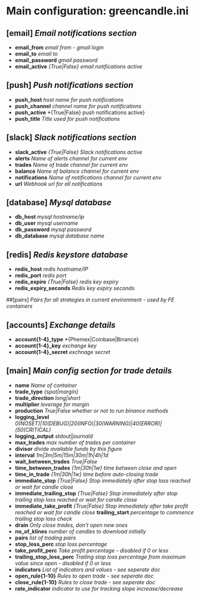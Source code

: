 # Main configuration: greencandle.ini

## [email]  *Email notifications section*
* **email_from** *email from - gmail login*
* **email_to** *email to*
* **email_password** *gmail password*
* **email_active** *{True|False} email notifications active*

## [push]  *Push notifications section*
* **push_host** *host name for push notifications*
* **push_channel** *channel name for push notifications*
* **push_active** *{True|False} push notifications active}
* **push_title** *Title used for push notifications*

## [slack]  *Slack notifications section*
* **slack_active** *{True|False} Slack notifications active*
* **alerts** *Name of alerts channel for current env*
* **trades** *Name of trade channel for current env*
* **balance** *Name of balance channel for current env*
* **notifications** *Name of notifications channel for current env*
* **url** *Webhook url for all notifications*


## [database]  *Mysql database*
* **db_host** *mysql hostname/ip*
* **db_user** *mysql username*
* **db_password** *mysql password*
* **db_database** *mysql database name*

## [redis]  *Redis keystore database*
* **redis_host** *redis hostname/IP*
* **redis_port** *redis port*
* **redis_expire** *{True|False} redis key expiry*
* **redis_expiry_seconds** *Redis key expiry seconds*

##[pairs]  *Pairs for all strategies in current environment - used by FE containers*

## [accounts]  *Exchange details*
* **account{1-4}\_type** *{Phemex|Coinbase|Binance}
* **account{1-4}\_key** *exchange key*
* **account{1-4}\_secret** *exchnage secret*

## [main] *Main config section for trade details*
* **name** *Name of container*
* **trade_type** *{spot|margin}*
* **trade_direction** *long|short*
* **multiplier** *leverage for margin*
* **production** *True|False whether or not to run binance methods*
* **logging_level** *0(NOSET)|10(DEBUG)|20(INFO)|30(WARNING)|40(ERROR)|(50(CRITICAL)*
* **logging_output** *stdout|journald*
* **max_trades** *max number of trades per container*
* **divisor** *divide available funds by this figure*
* **interval** *1m|3m|5m|15m|30m|1h|4h|1d*
* **wait_between_trades** *True|False*
* **time_between_trades** *{1m|30h|1w} time between close and open*
* **time_in_trade** *{1m|30h|1w} time before auto-closing trade*
* **immediate_stop** *{True|False} Stop immediately after stop loss reached or wait for candle close*
* **immediate_trailing_stop** *{True|False} Stop immediately after stop trailing stop loss reached or wait for candle close*
* **immediate_take_profit** *{True|False} Stop immediately after take profit reached or wait for candle close*
  **trailing_start** *percentage to commence trailing stop loss check*
* **drain** *Only close trades, don't open new ones*
* **no_of_klines** *number of candles to download initially*
* **pairs** *list of trading pairs*
* **stop_loss_perc** *stop loss percentage*
* **take_profit_perc** *Take profit percentage - disabled if 0 or less*
* **trailing_stop_loss_perc** *Trailing stop loss percentage from maximum value since open - disabled if 0 or less*
* **indicators** *List of indicators and values - see seperate doc*
* **open_rule{1-10}** *Rules to open trade - see seperate doc*
* **close_rule{1-10}** *Rules to close trade - see seperate doc*
* **rate_indicator** *indicator to use for tracking slope increase/decrease*
